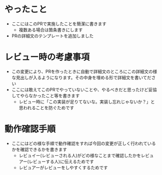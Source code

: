 # やったこと
- ここにはこのPRで実施したことを簡潔に書きます
  - 複数ある場合は箇条書きにします
- PRの詳細文のテンプレートを追加しました

# レビュー時の考慮事項
- この変更により、PRを作ったときに自動で詳細文のところにこの詳細文の様な見出しが入るようになります。その中身を埋める形で詳細文を書いてださい
- ここには敢えてこのPRでやっていないことや、やるべきだと思ったけど妥協してやらなかったこと等を書きます
  - レビュー時に「この実装が足りてないな。実装し忘れじゃないか？」と思われることを防ぐためです

# 動作確認手順
- ここにはどの様な手順で動作確認をすれば今回の変更が正しく行われているかを確認できるかを書きます
  - レビュイー(レビューされる人)がどの様なことまで確認したかをレビュアー(レビューする人)に伝えるためです
  - レビュアーがレビューをしやすくするためです
